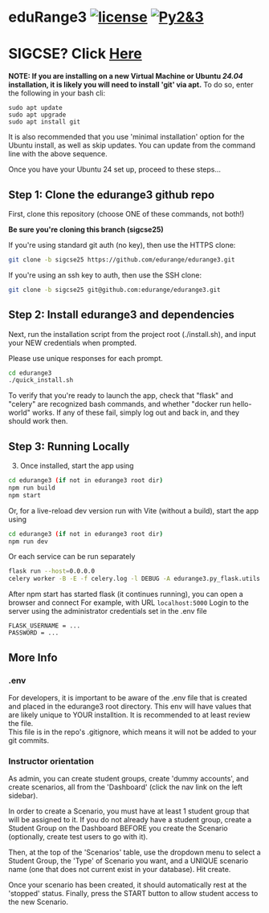 
# eduRange3 [![license](https://img.shields.io/github/license/mashape/apistatus.svg?maxAge=2592000)](https://github.com/coojac09/edurange-flask/blob/master/LICENSE) [![Py2&3](https://img.shields.io/badge/Python-2%20%26%203-green.svg)]()

# SIGCSE? Click [Here](https://github.com/edurange/edurange3/tree/sigcse25)



**NOTE:  If you are installing on a new Virtual Machine or Ubuntu  *24.04* installation,
it is likely you will need to install 'git' via apt.**
To do so, enter the following in your bash cli:
```
sudo apt update
sudo apt upgrade
sudo apt install git
```
It is also recommended that you use 'minimal installation' option for the Ubuntu install,
as well as skip updates.  You can update from the command line with the above sequence.

Once you have your Ubuntu 24 set up, proceed to these steps...

## Step 1: Clone the edurange3 github repo

First, clone this repository (choose ONE of these commands, not both!)

**Be sure you're cloning this branch (sigcse25)**

If you're using standard git auth (no key), then use the HTTPS clone:
```bash
git clone -b sigcse25 https://github.com/edurange/edurange3.git
```
If you're using an ssh key to auth, then use the SSH clone:
```bash
git clone -b sigcse25 git@github.com:edurange/edurange3.git
```

## Step 2: Install edurange3 and dependencies
Next, run the installation script from the project root (./install.sh), and input your NEW credentials when prompted.

Please use unique responses for each prompt.
```bash
cd edurange3
./quick_install.sh
```
To verify that you're ready to launch the app, check that "flask" and "celery" are recognized bash commands, and whether "docker run hello-world" works.
If any of these fail, simply log out and back in, and they should work then. 

## Step 3: Running Locally

3) Once installed, start the app using
```bash
cd edurange3 (if not in edurange3 root dir)
npm run build
npm start
```

Or, for a live-reload dev version run with Vite (without a build), start the app using
```bash
cd edurange3 (if not in edurange3 root dir)
npm run dev
```

Or each service can be run separately 
```bash
flask run --host=0.0.0.0
celery worker -B -E -f celery.log -l DEBUG -A edurange3.py_flask.utils.tasks
```
After npm start has started flask (it continues running), you can open a browser and connect
For example, with URL ```localhost:5000``` 
Login to the server using the administrator credentials set in the .env file
```
FLASK_USERNAME = ...
PASSWORD = ...
```

## More Info

### .env
For developers, it is important to be aware of the .env file that is created and placed in the edurange3 root directory.
This env will have values that are likely unique to YOUR installtion.  It is recommended to at least review the file.  
This file is in the repo's .gitignore, which means it will not be added to your git commits.

### Instructor orientation
As admin, you can create student groups, create 'dummy accounts', and  create scenarios, all from the 'Dashboard' (click the nav link on the left sidebar).

In order to create a Scenario, you must have at least 1 student group that will be assigned to it.
If you do not already have a student group, create a Student Group on the Dashboard BEFORE you create the Scenario (optionally, create test users to go with it).

Then, at the top of the 'Scenarios' table, use the dropdown menu to select a Student Group, the 'Type' of Scenario you want,
and a UNIQUE scenario name (one that does not current exist in your database).  Hit create.

Once your scenario has been created, it should automatically rest at the 'stopped' status.  Finally, press the START button to allow student access to the new Scenario.



